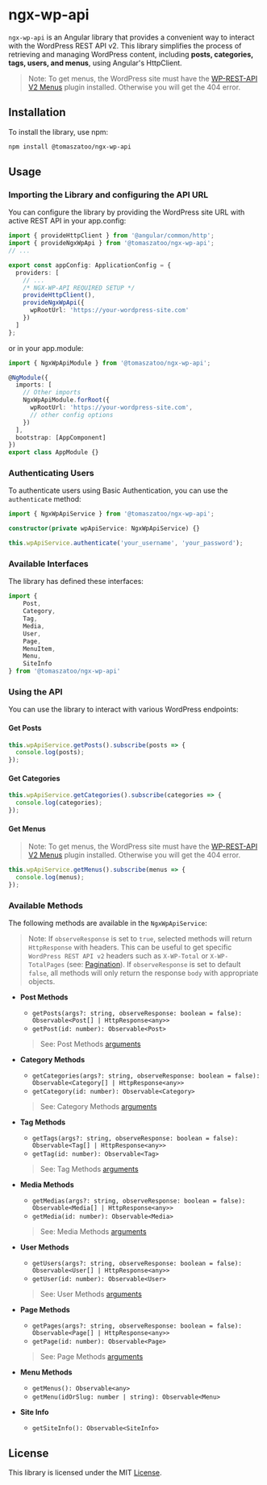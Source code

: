 # ngx-wp-api

`ngx-wp-api` is an Angular library that provides a convenient way to interact with the WordPress REST API v2. This library simplifies the process of retrieving and managing WordPress content, including **posts, categories, tags, users, and menus**, using Angular's HttpClient.

> Note: To get menus, the WordPress site must have the [WP-REST-API V2 Menus](https://wordpress.org/plugins/wp-rest-api-v2-menus/) plugin installed. Otherwise you will get the 404 error.

## Installation

To install the library, use npm:

```bash
npm install @tomaszatoo/ngx-wp-api
```

## Usage

### Importing the Library and configuring the API URL

You can configure the library by providing the WordPress site URL with active REST API in your app.config:

```typescript
import { provideHttpClient } from '@angular/common/http';
import { provideNgxWpApi } from '@tomaszatoo/ngx-wp-api';
// ...

export const appConfig: ApplicationConfig = {
  providers: [
    // ...
    /* NGX-WP-API REQUIRED SETUP */
    provideHttpClient(),
    provideNgxWpApi({
      wpRootUrl: 'https://your-wordpress-site.com'
    })
  ]
};
```

or in your app.module:

```typescript
import { NgxWpApiModule } from '@tomaszatoo/ngx-wp-api';

@NgModule({
  imports: [
    // Other imports
    NgxWpApiModule.forRoot({
      wpRootUrl: 'https://your-wordpress-site.com',
      // other config options
    })
  ],
  bootstrap: [AppComponent]
})
export class AppModule {}

```

### Authenticating Users

To authenticate users using Basic Authentication, you can use the `authenticate` method:

```typescript
import { NgxWpApiService } from '@tomaszatoo/ngx-wp-api';

constructor(private wpApiService: NgxWpApiService) {}

this.wpApiService.authenticate('your_username', 'your_password');
```

### Available Interfaces

The library has defined these interfaces:
```typescript
import {
    Post,
    Category,
    Tag,
    Media,
    User,
    Page,
    MenuItem,
    Menu,
    SiteInfo
} from '@tomaszatoo/ngx-wp-api'
```

### Using the API

You can use the library to interact with various WordPress endpoints:

#### Get Posts

```typescript
this.wpApiService.getPosts().subscribe(posts => {
  console.log(posts);
});
```

#### Get Categories

```typescript
this.wpApiService.getCategories().subscribe(categories => {
  console.log(categories);
});
```

#### Get Menus
> Note: To get menus, the WordPress site must have the [WP-REST-API V2 Menus](https://wordpress.org/plugins/wp-rest-api-v2-menus/) plugin installed. Otherwise you will get the 404 error.

```typescript
this.wpApiService.getMenus().subscribe(menus => {
  console.log(menus);
});
```

### Available Methods

The following methods are available in the `NgxWpApiService`:
> Note: If `observeResponse` is set to `true`, selected methods will return `HttpResponse` with headers. This can be useful to get specific `WordPress REST API v2` headers such as `X-WP-Total` or `X-WP-TotalPages` (see: [Pagination](https://developer.wordpress.org/rest-api/using-the-rest-api/pagination/)). If `observeResponse` is set to default `false`, all methods will only return the response `body` with appropriate objects.

- **Post Methods**
  - `getPosts(args?: string, observeResponse: boolean = false): Observable<Post[] | HttpResponse<any>>`
  - `getPost(id: number): Observable<Post>`
  > See: Post Methods [arguments](https://developer.wordpress.org/rest-api/reference/posts/#arguments)

- **Category Methods**
  - `getCategories(args?: string, observeResponse: boolean = false): Observable<Category[] | HttpResponse<any>>`
  - `getCategory(id: number): Observable<Category>`
  > See: Category Methods [arguments](https://developer.wordpress.org/rest-api/reference/categories/#arguments)

- **Tag Methods**
  - `getTags(args?: string, observeResponse: boolean = false): Observable<Tag[] | HttpResponse<any>>`
  - `getTag(id: number): Observable<Tag>`
  > See: Tag Methods [arguments](https://developer.wordpress.org/rest-api/reference/tags/#arguments)

- **Media Methods**
  - `getMedias(args?: string, observeResponse: boolean = false): Observable<Media[] | HttpResponse<any>>`
  - `getMedia(id: number): Observable<Media>`
  > See: Media Methods [arguments](https://developer.wordpress.org/rest-api/reference/media/#arguments)

- **User Methods**
  - `getUsers(args?: string, observeResponse: boolean = false): Observable<User[] | HttpResponse<any>>`
  - `getUser(id: number): Observable<User>`
  > See: User Methods [arguments](https://developer.wordpress.org/rest-api/reference/users/#arguments)

- **Page Methods**
  - `getPages(args?: string, observeResponse: boolean = false): Observable<Page[] | HttpResponse<any>>`
  - `getPage(id: number): Observable<Page>`
  > See: Page Methods [arguments](https://developer.wordpress.org/rest-api/reference/pages/#arguments)

- **Menu Methods**
  - `getMenus(): Observable<any>`
  - `getMenu(idOrSlug: number | string): Observable<Menu>`

- **Site Info**
  - `getSiteInfo(): Observable<SiteInfo>`

## License

This library is licensed under the MIT [License](./LICENSE).
